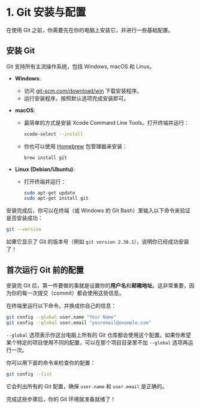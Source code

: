 # 1. Git 安装与配置

在使用 Git 之前，你需要先在你的电脑上安装它，并进行一些基础配置。

## 安装 Git

Git 支持所有主流操作系统，包括 Windows, macOS 和 Linux。

*   **Windows**:
    *   访问 [git-scm.com/download/win](https://git-scm.com/download/win) 下载安装程序。
    *   运行安装程序，按照默认选项完成安装即可。

*   **macOS**:
    *   最简单的方式是安装 Xcode Command Line Tools。打开终端并运行：
        ```bash
        xcode-select --install
        ```
    *   你也可以使用 [Homebrew](https://brew.sh/) 包管理器来安装：
        ```bash
        brew install git
        ```

*   **Linux (Debian/Ubuntu)**:
    *   打开终端并运行：
        ```bash
        sudo apt-get update
        sudo apt-get install git
        ```

安装完成后，你可以在终端（或 Windows 的 Git Bash）里输入以下命令来验证是否安装成功：

```bash
git --version
```

如果它显示了 Git 的版本号（例如 `git version 2.30.1`），说明你已经成功安装了！

## 首次运行 Git 前的配置

安装完 Git 后，第一件要做的事就是设置你的**用户名**和**邮箱地址**。这非常重要，因为你的每一次提交（commit）都会使用这些信息。

在终端里运行以下命令，并换成你自己的信息：

```bash
git config --global user.name "Your Name"
git config --global user.email "youremail@example.com"
```

`--global` 选项表示你这台电脑上所有的 Git 仓库都会使用这个配置。如果你希望某个特定的项目使用不同的配置，可以在那个项目目录里不加 `--global` 选项再运行一次。

你可以用下面的命令来检查你的配置：

```bash
git config --list
```

它会列出所有的 Git 配置，确保 `user.name` 和 `user.email` 是正确的。

完成这些步骤后，你的 Git 环境就准备就绪了！
